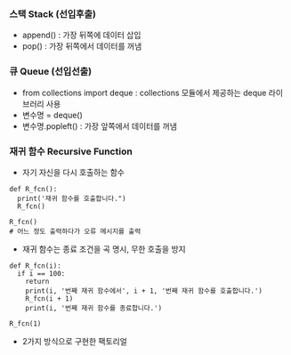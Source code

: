 ### 스택 Stack (선입후출)
- append() : 가장 뒤쪽에 데이터 삽입
- pop() : 가장 뒤쪽에서 데이터를 꺼냄

### 큐 Queue (선입선출)
- from collections import deque : collections 모듈에서 제공하는 deque 라이브러리 사용
- 변수명 = deque()
- 변수명.popleft() : 가장 앞쪽에서 데이터를 꺼냄
### 재귀 함수 Recursive Function
- 자기 자신을 다시 호출하는 함수
```
def R_fcn():
  print('재귀 함수를 호출합니다.")
  R_fcn()
  
R_fcn()
# 어느 정도 출력하다가 오류 메시지를 출력
 ```
 
- 재귀 함수는 종료 조건을 곡 명시, 무한 호출을 방지
```
def R_fcn(i):
  if i == 100:
    return
    print(i, '번째 재귀 함수에서', i + 1, '번째 재귀 함수를 호출합니다.')
    R_fcn(i + 1)
    print(i, '번째 재귀 함수를 종료합니다.')
    
R_fcn(1)
```
- 2가지 방식으로 구현한 팩토리얼
